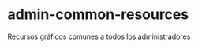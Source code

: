 admin-common-resources
======================

Recursos gráficos comunes a todos los administradores
